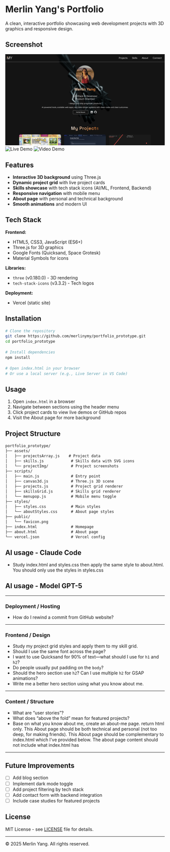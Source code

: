 # Merlin Yang's Portfolio

A clean, interactive portfolio showcasing web development projects with 3D graphics and responsive design.

## Screenshot

![Portfolio Screenshot](./projectScreenshot.png)
![Live Demo](https://merlinyang.com)
![Video Demo](https://youtu.be/mIz24egJmnk)

## Features

- **Interactive 3D background** using Three.js
- **Dynamic project grid** with live project cards
- **Skills showcase** with tech stack icons (AI/ML, Frontend, Backend)
- **Responsive navigation** with mobile menu
- **About page** with personal and technical background
- **Smooth animations** and modern UI

## Tech Stack

**Frontend:**

- HTML5, CSS3, JavaScript (ES6+)
- Three.js for 3D graphics
- Google Fonts (Quicksand, Space Grotesk)
- Material Symbols for icons

**Libraries:**

- `three` (v0.180.0) - 3D rendering
- `tech-stack-icons` (v3.3.2) - Tech logos

**Deployment:**

- Vercel (static site)

## Installation

```bash
# Clone the repository
git clone https://github.com/merlinymy/portfolio_prototype.git
cd portfolio_prototype

# Install dependencies
npm install

# Open index.html in your browser
# Or use a local server (e.g., Live Server in VS Code)
```

## Usage

1. Open `index.html` in a browser
2. Navigate between sections using the header menu
3. Click project cards to view live demos or GitHub repos
4. Visit the About page for more background

## Project Structure

```
portfolio_prototype/
├── assets/
│   ├── projectsArray.js    # Project data
│   ├── skills.js            # Skills data with SVG icons
│   └── projectImg/          # Project screenshots
├── scripts/
│   ├── main.js              # Entry point
│   ├── canvas3d.js          # Three.js 3D scene
│   ├── projects.js          # Project grid renderer
│   ├── skillsGrid.js        # Skills grid renderer
│   └── menupop.js           # Mobile menu toggle
├── styles/
│   ├── styles.css           # Main styles
│   └── aboutStyles.css      # About page styles
├── public/
│   └── favicon.png
├── index.html               # Homepage
├── about.html               # About page
└── vercel.json              # Vercel config
```

## AI usage - Claude Code

- Study index.html and styles.css then apply the same style to about.html. You should only use the styles in styles.css

## AI usage - Model GPT-5

---

### Deployment / Hosting

- How do I rewind a commit from GitHub website?

---

### Frontend / Design

- Study my project grid styles and apply them to my skill grid.
- Should I use the same font across the page?
- I want to use Quicksand for 90% of text—what should I use for `h1` and `h2`?
- Do people usually put padding on the `body`?
- Should the hero section use `h2`? Can I use multiple `h2` for GSAP animations?
- Write me a better hero section using what you know about me.

---

### Content / Structure

- What are “user stories”?
- What does “above the fold” mean for featured projects?
- Base on what you know about me, create an about-me page. return html only. This About page should be both technical and personal (not too deep, for making friends). This About page should be complementary to index.html which I've provided below. The about page content should not include what index.html has

---

## Future Improvements

- [ ] Add blog section
- [ ] Implement dark mode toggle
- [ ] Add project filtering by tech stack
- [ ] Add contact form with backend integration
- [ ] Include case studies for featured projects

## License

MIT License - see [LICENSE](LICENSE) file for details.

---

© 2025 Merlin Yang. All rights reserved.
